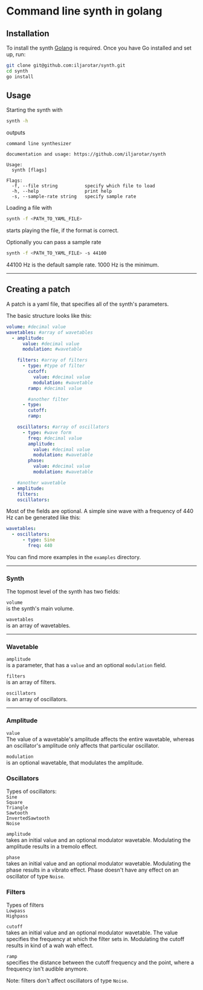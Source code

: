 # Command line synth in golang

## Installation

To install the synth [Golang](https://go.dev/doc/install) is required. Once you have Go installed and set up, run:

```bash
git clone git@github.com:iljarotar/synth.git
cd synth
go install
```

## Usage

Starting the synth with

```bash
synth -h
```

outputs

```
command line synthesizer

documentation and usage: https://github.com/iljarotar/synth

Usage:
  synth [flags]

Flags:
  -f, --file string          specify which file to load
  -h, --help                 print help
  -s, --sample-rate string   specify sample rate
```

Loading a file with

```bash
synth -f <PATH_TO_YAML_FILE>
```

starts playing the file, if the format is correct.

Optionally you can pass a sample rate

```bash
synth -f <PATH_TO_YAML_FILE> -s 44100
```

44100 Hz is the default sample rate. 1000 Hz is the minimum.

---

## Creating a patch

A patch is a yaml file, that specifies all of the synth's parameters.

The basic structure looks like this:

```yaml
volume: #decimal value
wavetables: #array of wavetables
  - amplitude:
      value: #decimal value
      modulation: #wavetable

    filters: #array of filters
      - type: #type of filter
        cutoff:
          value: #decimal value
          modulation: #wavetable
        ramp: #decimal value

        #another filter
      - type:
        cutoff:
        ramp:

    oscillators: #array of oscillators
      - type: #wave form
        freq: #decimal value
        amplitude:
          value: #decimal value
          modulation: #wavetable
        phase:
          value: #decimal value
          modulation: #wavetable

    #another wavetable
  - amplitude:
    filters:
    oscillators:
```

Most of the fields are optional. A simple sine wave with a frequency of 440 Hz can be generated like this:

```yaml
wavetables:
  - oscillators:
      - type: Sine
        freq: 440
```

You can find more examples in the `examples` directory.

---

### Synth

The topmost level of the synth has two fields:

`volume`  
is the synth's main volume.

`wavetables`  
is an array of wavetables.

---

### Wavetable

`amplitude`  
is a parameter, that has a `value` and an optional `modulation` field.

`filters`  
is an array of filters.

`oscillators`  
is an array of oscillators.

---

### Amplitude

`value`  
The value of a wavetable's amplitude affects the entire wavetable, whereas an oscillator's amplitude only affects that particular oscillator.

`modulation`  
is an optional wavetable, that modulates the amplitude.

### Oscillators

Types of oscillators:  
`Sine`  
`Square`  
`Triangle`  
`Sawtooth`  
`InvertedSawtooth`  
`Noise`

`amplitude`  
takes an initial value and an optional modulator wavetable. Modulating the amplitude results in a tremolo effect.

`phase`  
takes an initial value and an optional modulator wavetable. Modulating the phase results in a vibrato effect. Phase doesn't have any effect on an oscillator of type `Noise`.

### Filters

Types of filters  
`Lowpass`  
`Highpass`

`cutoff`  
takes an initial value and an optional modulator wavetable. The value specifies the frequency at which the filter sets in. Modulating the cutoff results in kind of a wah wah effect.

`ramp`  
specifies the distance between the cutoff frequency and the point, where a frequency isn't audible anymore.

Note: filters don't affect oscillators of type `Noise`.
